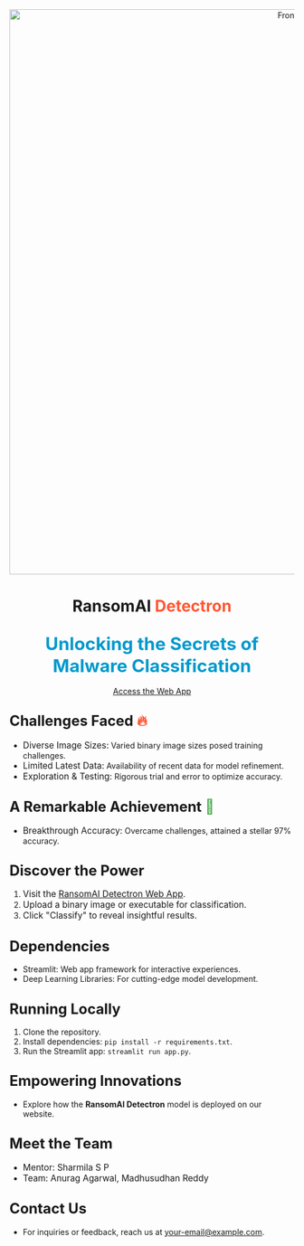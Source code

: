 <!-- RansomAI Detectron -->

<div align="center">
 <img width="1000" alt="FrontPage" src="https://github.com/anurag203/RansomAI-Detectron-RuTAG-IITI/assets/77426821/28185305-c5ac-440d-ab54-3e9e86f56fc0">
</div>

# <div align="center">RansomAI <span style="color:#FF5733">Detectron</span></div>

## <div align="center"><span style="font-size:1.5em; color:#0099CC">Unlocking the Secrets of Malware Classification</span></div>

<div align="center">
  <a href="https://ransomai-rutag-iiti.streamlit.app/" target="_blank">Access the Web App</a>
</div>

## <span style="font-size:1.2em">Challenges Faced <span style="color:#FF5733">🔥</span></span>

- <span style="font-size:1.1em">Diverse Image Sizes:</span> Varied binary image sizes posed training challenges.
- <span style="font-size:1.1em">Limited Latest Data:</span> Availability of recent data for model refinement.
- <span style="font-size:1.1em">Exploration & Testing:</span> Rigorous trial and error to optimize accuracy.

## <span style="font-size:1.2em">A Remarkable Achievement <span style="color:#4CAF50">🌟</span></span>

- <span style="font-size:1.1em">Breakthrough Accuracy:</span> Overcame challenges, attained a stellar 97% accuracy.

## <span style="font-size:1.2em">Discover the Power</span>

1. <span style="font-size:1.1em">Visit the <a href="https://ransomai-rutag-iiti.streamlit.app/" target="_blank">RansomAI Detectron Web App</a>.</span>
2. <span style="font-size:1.1em">Upload a binary image or executable for classification.</span>
3. <span style="font-size:1.1em">Click "Classify" to reveal insightful results.</span>

## <span style="font-size:1.2em">Dependencies</span>

- Streamlit: Web app framework for interactive experiences.
- Deep Learning Libraries: For cutting-edge model development.

## <span style="font-size:1.2em">Running Locally</span>

1. Clone the repository.
2. Install dependencies: `pip install -r requirements.txt`.
3. Run the Streamlit app: `streamlit run app.py`.

## <span style="font-size:1.2em">Empowering Innovations</span>

- Explore how the <span style="font-weight:bold">RansomAI Detectron</span> model is deployed on our website.

## <span style="font-size:1.2em">Meet the Team</span>

- <span style="font-size:1.1em">Mentor: Sharmila S P</span>
- <span style="font-size:1.1em">Team: Anurag Agarwal, Madhusudhan Reddy</span>

## <span style="font-size:1.2em">Contact Us</span>

- For inquiries or feedback, reach us at <a href="mailto:anuragagarwal203@gmail.com">your-email@example.com</a>.
